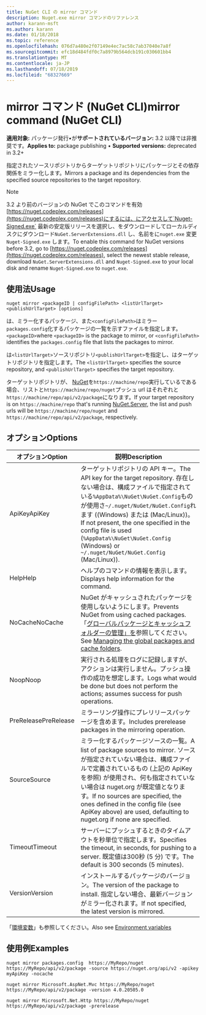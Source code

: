 ```yaml
---
title: NuGet CLI の mirror コマンド
description: Nuget.exe mirror コマンドのリファレンス
author: karann-msft
ms.author: karann
ms.date: 01/18/2018
ms.topic: reference
ms.openlocfilehash: 076d7a480e2f07149e4ec7ac58c7ab37040e7a8f
ms.sourcegitcommit: efc18d484fdf0c7a8979b564dcb191c030601bb4
ms.translationtype: MT
ms.contentlocale: ja-JP
ms.lasthandoff: 07/18/2019
ms.locfileid: "68327669"
---
```

# <a name="mirror-command-nuget-cli"></a><span data-ttu-id="0950c-103">mirror コマンド (NuGet CLI)</span><span class="sxs-lookup"><span data-stu-id="0950c-103">mirror command (NuGet CLI)</span></span>

<span data-ttu-id="0950c-104">**適用対象:** パッケージ発行&bullet;が**サポートされているバージョン:** 3.2 以降では非推奨です。</span><span class="sxs-lookup"><span data-stu-id="0950c-104">**Applies to:** package publishing &bullet; **Supported versions:** deprecated in 3.2+</span></span>

<span data-ttu-id="0950c-105">指定されたソースリポジトリからターゲットリポジトリにパッケージとその依存関係をミラー化します。</span><span class="sxs-lookup"><span data-stu-id="0950c-105">Mirrors a package and its dependencies from the specified source repositories to the target repository.</span></span>

> [!NOTE]
> <span data-ttu-id="0950c-106">3\.2 より前のバージョンの NuGet でこのコマンドを有効[https://nuget.codeplex.com/releases](https://nuget.codeplex.com/releases)にするには、にアクセスして`Nuget-Signed.exe` 最新の安定版リリースを選択し、をダウンロードしてローカルディスクにダウンロード`NuGet.ServerExtensions.dll` し、名前をに`nuget.exe` 変更`Nuget-Signed.exe` します。</span><span class="sxs-lookup"><span data-stu-id="0950c-106">To enable this command for NuGet versions before 3.2, go to [https://nuget.codeplex.com/releases](https://nuget.codeplex.com/releases), select the newest stable release, download `NuGet.ServerExtensions.dll` and `Nuget-Signed.exe` to your local disk and rename `Nuget-Signed.exe` to `nuget.exe`.</span></span>

## <a name="usage"></a><span data-ttu-id="0950c-107">使用法</span><span class="sxs-lookup"><span data-stu-id="0950c-107">Usage</span></span>

```cli
nuget mirror <packageID | configFilePath> <listUrlTarget> <publishUrlTarget> [options]
```

<span data-ttu-id="0950c-108">は、ミラー化するパッケージ、また`<configFilePath>`はミラー `packages.config`化するパッケージの一覧を示すファイルを指定します。 `<packageID>`</span><span class="sxs-lookup"><span data-stu-id="0950c-108">where `<packageID>` is the package to mirror, or `<configFilePath>` identifies the `packages.config` file that lists the packages to mirror.</span></span>

<span data-ttu-id="0950c-109">は`<listUrlTarget>`ソースリポジトリ`<publishUrlTarget>`を指定し、はターゲットリポジトリを指定します。</span><span class="sxs-lookup"><span data-stu-id="0950c-109">The `<listUrlTarget>` specifies the source repository, and `<publishUrlTarget>` specifies the target repository.</span></span>

<span data-ttu-id="0950c-110">ターゲットリポジトリが、 [NuGet](../../hosting-packages/nuget-server.md)を`https://machine/repo`実行しているである場合、リストと`https://machine/repo/nuget`プッシュ url はそれぞれと`https://machine/repo/api/v2/package`になります。</span><span class="sxs-lookup"><span data-stu-id="0950c-110">If your target repository is on `https://machine/repo` that's running [NuGet.Server](../../hosting-packages/nuget-server.md), the list and push urls will be `https://machine/repo/nuget` and `https://machine/repo/api/v2/package`, respectively.</span></span>

## <a name="options"></a><span data-ttu-id="0950c-111">オプション</span><span class="sxs-lookup"><span data-stu-id="0950c-111">Options</span></span>

| <span data-ttu-id="0950c-112">オプション</span><span class="sxs-lookup"><span data-stu-id="0950c-112">Option</span></span> | <span data-ttu-id="0950c-113">説明</span><span class="sxs-lookup"><span data-stu-id="0950c-113">Description</span></span> |
| --- | --- |
| <span data-ttu-id="0950c-114">ApiKey</span><span class="sxs-lookup"><span data-stu-id="0950c-114">ApiKey</span></span> | <span data-ttu-id="0950c-115">ターゲットリポジトリの API キー。</span><span class="sxs-lookup"><span data-stu-id="0950c-115">The API key for the target repository.</span></span> <span data-ttu-id="0950c-116">存在しない場合は、構成ファイルで指定されている`%AppData%\NuGet\NuGet.Config`ものが使用さ`~/.nuget/NuGet/NuGet.Config`れます ((Windows) または (Mac/Linux))。</span><span class="sxs-lookup"><span data-stu-id="0950c-116">If not present,  the one specified in the config file is used (`%AppData%\NuGet\NuGet.Config` (Windows) or `~/.nuget/NuGet/NuGet.Config` (Mac/Linux)).</span></span> |
| <span data-ttu-id="0950c-117">Help</span><span class="sxs-lookup"><span data-stu-id="0950c-117">Help</span></span> | <span data-ttu-id="0950c-118">ヘルプのコマンドの情報を表示します。</span><span class="sxs-lookup"><span data-stu-id="0950c-118">Displays help information for the command.</span></span> |
| <span data-ttu-id="0950c-119">NoCache</span><span class="sxs-lookup"><span data-stu-id="0950c-119">NoCache</span></span> | <span data-ttu-id="0950c-120">NuGet がキャッシュされたパッケージを使用しないようにします。</span><span class="sxs-lookup"><span data-stu-id="0950c-120">Prevents NuGet from using cached packages.</span></span> <span data-ttu-id="0950c-121">「[グローバルパッケージとキャッシュフォルダーの管理」を](../../consume-packages/managing-the-global-packages-and-cache-folders.md)参照してください。</span><span class="sxs-lookup"><span data-stu-id="0950c-121">See [Managing the global packages and cache folders](../../consume-packages/managing-the-global-packages-and-cache-folders.md).</span></span> |
| <span data-ttu-id="0950c-122">Noop</span><span class="sxs-lookup"><span data-stu-id="0950c-122">Noop</span></span> | <span data-ttu-id="0950c-123">実行される処理をログに記録しますが、アクションは実行しません。プッシュ操作の成功を想定します。</span><span class="sxs-lookup"><span data-stu-id="0950c-123">Logs what would be done but does not perform the actions; assumes success for push operations.</span></span> |
| <span data-ttu-id="0950c-124">PreRelease</span><span class="sxs-lookup"><span data-stu-id="0950c-124">PreRelease</span></span> | <span data-ttu-id="0950c-125">ミラーリング操作にプレリリースパッケージを含めます。</span><span class="sxs-lookup"><span data-stu-id="0950c-125">Includes prerelease packages in the mirroring operation.</span></span> |
| <span data-ttu-id="0950c-126">Source</span><span class="sxs-lookup"><span data-stu-id="0950c-126">Source</span></span> | <span data-ttu-id="0950c-127">ミラー化するパッケージソースの一覧。</span><span class="sxs-lookup"><span data-stu-id="0950c-127">A list of package sources to mirror.</span></span> <span data-ttu-id="0950c-128">ソースが指定されていない場合は、構成ファイルで定義されているもの (上記の ApiKey を参照) が使用され、何も指定されていない場合は nuget.org が既定値となります。</span><span class="sxs-lookup"><span data-stu-id="0950c-128">If no sources are specified, the ones defined in the config file (see ApiKey above) are used, defaulting to nuget.org if none are specified.</span></span> |
| <span data-ttu-id="0950c-129">Timeout</span><span class="sxs-lookup"><span data-stu-id="0950c-129">Timeout</span></span> | <span data-ttu-id="0950c-130">サーバーにプッシュするときのタイムアウトを秒単位で指定します。</span><span class="sxs-lookup"><span data-stu-id="0950c-130">Specifies the timeout, in seconds, for pushing to a server.</span></span> <span data-ttu-id="0950c-131">既定値は300秒 (5 分) です。</span><span class="sxs-lookup"><span data-stu-id="0950c-131">The default is 300 seconds (5 minutes).</span></span> |
| <span data-ttu-id="0950c-132">Version</span><span class="sxs-lookup"><span data-stu-id="0950c-132">Version</span></span> | <span data-ttu-id="0950c-133">インストールするパッケージのバージョン。</span><span class="sxs-lookup"><span data-stu-id="0950c-133">The version of the package to install.</span></span> <span data-ttu-id="0950c-134">指定しない場合、最新バージョンがミラー化されます。</span><span class="sxs-lookup"><span data-stu-id="0950c-134">If not specified, the latest version is mirrored.</span></span> |

<span data-ttu-id="0950c-135">「[環境変数](cli-ref-environment-variables.md)」も参照してください。</span><span class="sxs-lookup"><span data-stu-id="0950c-135">Also see [Environment variables](cli-ref-environment-variables.md)</span></span>

## <a name="examples"></a><span data-ttu-id="0950c-136">使用例</span><span class="sxs-lookup"><span data-stu-id="0950c-136">Examples</span></span>

```cli
nuget mirror packages.config  https://MyRepo/nuget https://MyRepo/api/v2/package -source https://nuget.org/api/v2 -apikey myApiKey -nocache

nuget mirror Microsoft.AspNet.Mvc https://MyRepo/nuget https://MyRepo/api/v2/package -version 4.0.20505.0

nuget mirror Microsoft.Net.Http https://MyRepo/nuget https://MyRepo/api/v2/package -prerelease
```
